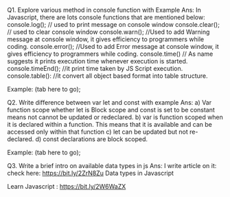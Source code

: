 Q1. Explore various method in console function with Example
Ans: In Javascript, there are lots console functions that are mentioned below:
console.log(); // used to print message on console window
console.clear(); // used to clear console window
console.warn();  //Used to add Warning message at console window, it gives efficiency to programmers while coding.
console.error(); //Used to add Error message at console window, it gives efficiency to programmers while coding.
console.time() // As name suggests it prints execution time whenever execution is started. 
console.timeEnd(); //it print  time taken by JS Script  execution. 
console.table(): //it convert all object based format into table structure.

Example: (tab here to go);


Q2. Write difference between var let and const with example
Ans:  a) Var function scope whether let is Block scope and const is set to be constant means not cannot be updated or redeclared.
b) var is function scoped when it is declared within a function. This means that it is available and can be accessed only within that function 
c) let can be updated but not re-declared.
d) const declarations are block scoped.

Example: (tab here to go); 

Q3. Write a brief intro on available data types in js
Ans:  I write article on it: check here: https://bit.ly/2ZrN8Zu
Data types in Javascript 

Learn Javascript : https://bit.ly/2W6WaZX


 

 	

